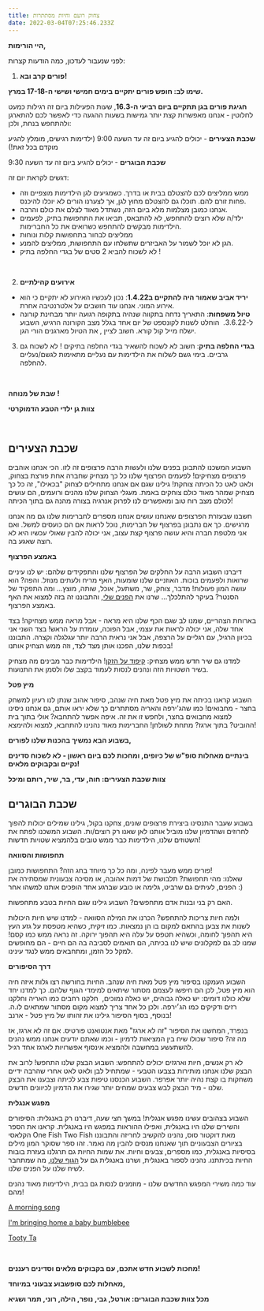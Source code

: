 ```yaml
---
title: צחוק רועם וחיות מסתתרות
date: 2022-03-04T07:25:46.233Z
---
```

**היי הורימות,**

לפני שנעבור לעדכון, כמה הודעות קצרות:

1. **פורים קרב ובא!**

**שימו לב: חופש פורים יתקיים בימים חמישי ושישי ה-17-18 במרץ.**

**חגיגת פורים בגן תתקיים ביום רביעי ה-16.3**, שעות הפעילות ביום זה רגילות כמעט לחלוטין - אנחנו מאפשרות קצת יותר גמישות בשעות ההגעה כדי לאפשר לכם להתארגן ולהתחפש בנחת, ולכן:

**שכבת הצעירים** - יכולים להגיע ביום זה עד השעה 9:00 (ילדימות רגישים, מומלץ להגיע מוקדם בכל זאת!) 

**שכבת הבוגרים** - יכולים להגיע ביום זה עד השעה 9:30 

דגשים לקראת יום זה: 

* ממש ממליצים לכם להצטלם בבית או בדרך. כשמגיעים לגן הילדימות מוצפיים וזה פחות זורם להם. תוכלו גם להצטלם מחוץ לגן, אך לצערנו הורים לא יוכלו להיכנס. 
* אנחנו כמובן מצלמות מלא ביום הזה, נשתדל מאוד לצלם את כולם והרבה. 
* ילד/ה שלא רוצים להתחפש, לא להתבאס, תביאו את התחפושת בתיק, לפעמים הילדימות מבקשים להתחפש כשרואים את כל החברימות. 
* ממליצים לבחור בתחפושות קלות ונוחות 
* הגן לא יוכל לשמור על האביזרים שתשלחו עם התחפושות, ממליצים להמנע. 
* לא לשכוח להביא 2 סטים של בגדי החלפה בתיק ! 

 

2. **אירועים קהילתיים** 

* **יריד אביב שאמור היה להתקיים ב1.4.22**: נכון לעכשיו האירוע לא יתקיים כי הוא אירוע המוני. אנחנו עוד חושבים על אלטרנטיבה אחרת.
* **טיול משפחות**: התאריך נדחה בתקווה שנהיה בתקופה רגועה יותר מבחינת קורונה ל-3.6.22.  הוחלט לשנות לקונספט של יום אחד בגלל מצב הקורונה הרגיש, השבוע ישלח מייל קול קורא. חשוב לציין , את הטיול מארגנים הורי הגן. 

3. **בגדי החלפה בתיק**: חשוב לא לשכוח להשאיר בגדי החלפה בתיקים ! לא לשכוח גם גרביים. בימי גשם לשלוח את הילדימות עם נעליים מתאימות לגשם/נעליים להחלפה. 

 

**שבת של מנוחה !**

**צוות גן ילדי הטבע הדמוקרטי**

 

## שכבת הצעירים

השבוע המשכנו להתבונן בפנים שלנו ולעשות הרבה פרצופים זה לזו. הכי אנחנו אוהבים פרצופים מצחיקים! לפעמים הפרצוף שלנו כל כך מצחיק שחברה אחת פורצת בצחוק, ולאט לאט כל הכיתה צוחקת! גילינו שגם אם אנחנו מתחילים לצחוק "בכאילו", זה כל כך מצחיק שמהר מאוד כולם צוחקים באמת. מעגלי הצחוק שלנו מהנים ורועמים, הם עושים לכולם מצב רוח טוב ומאפשרים לנו לפרוק אנרגיה בצורה מהנה גם בתוך הכיתה!

חשבנו שבעזרת הפרצופים שאנחנו עושים אנחנו מספרים לחברימות שלנו גם מה אנחנו מרגישים. כך אם נתבונן בפרצוף של חברימות, נוכל לראות אם הם כועסים למשל. ואם אני מלטפת חברה והיא עושה פרצוף קצת עצוב, אני יכולה להבין שאולי עכשיו היא לא רוצה שאגע בה.

**באמצע הפרצוף**

דיברנו השבוע הרבה על החלקים של הפרצוף שלנו והתפקידים שלהם: יש לנו עיניים שרואות ולפעמים בוכות. האוזניים שלנו שומעות, האף מריח ולעתים מנוזל. והפה? הוא עושה המון פעולות! מדבר, צוחק, שר, משתעל, אוכל, שותה, מוצץ… ומה התפקיד של הסנטר? בעיקר להתלכלך… שרנו את [הפנים שלי](https://youtu.be/Q6heSiMYiqg), והתבוננו זה בזה למצוא את האף באמצע הפרצוף.

בארוחת הצהריים, שמנו לב שגם הכף שלנו היא מראה - אבל מראה ממש מצחיקה! בצד אחד שלה, אני יכולה לראות את עצמי, אבל הפוכה, עומדת על הראש! בצד השני אני בכיוון הרגיל, עם רגליים על הרצפה, אבל אני נראית הרבה יותר עגלגלה וקצרה. התבוננו בכפות שלנו, הפכנו אותן מצד לצד, וזה ממש הצחיק אותנו!

למדנו גם שיר חדש ממש מצחיק: [קיפוד על הזקן](https://www.youtube.com/watch?v=BtjUrFvVZCs)! הילדימות כבר מבינים מה מצחיק בשיר השטויות הזה ונהנים לנסות לעמוד בקצב שלו ולסמן את התנועות.

**מיץ פטל**

השבוע קראנו בכיתה את מיץ פטל מאת חיה שנהב, סיפור אהוב שנתן לנו רעיון למשחק בחצר - מחבואים! כמו שהג'ירפה והאריה מסתתרים כך שלא יראו אותם, גם אנחנו ניסינו למצוא מחבואים בחצר, ולחפש זו את זה. איפה אפשר להתחבא? אולי בתוך בית ההוביט? בתוך ארגז? מתחת לשולחן! החברימות מאוד נהנינו להתחבא, למצוא ולהימצא!

**בשבוע הבא נמשיך בהכנות שלנו לפורים,**

**בינתיים מאחלות סופ"ש של כיופים, ומחכות לכם ביום ראשון - לא לשכוח סדינים נקיים ובקבוקים מלאים!**

**צוות שכבת הצעירים: חוה, עדי, בר, שיר, רותם ומיכל**

## שכבת הבוגרים

בשבוע שעבר התנסינו ביצירת פרצופים שונים, צחקנו בקול, גילינו שמילים יכולות להפוך לחרוזים ושהדמיון שלנו מוביל אותנו לאן שאנו רק רוצים/ות. השבוע המשכנו לפתח את השטוזים שלנו, הילדימות כבר ממש טובים בלהמציא שטויות חדשות!

**תחפושות והסוואה**

פורים ממש מעבר לפינה, ומה כל כך מיוחד בחג הזה? התחפושות כמובן!\
שאלנו: מהי תחפושת? תלבושת של דמות אהובה, או מסיכה צבעונית שמסתירה את הפנים, לעיתים גם שרביט, גלימה או כובע שברגע אחד הופכים אותנו למשהו אחר :)

האם רק בני ובנות אדם מתחפשים? השבוע גילינו שגם החיות בטבע מתחפשות. 

ולמה חיות צריכות להתחפש? הכרנו את המילה הסוואה - למדנו שיש חיות היכולות לשנות את צבען בהתאם למקום בו הן נמצאות. כמו זיקית, כשהיא מטפסת על גזע העץ היא תהפוך לחומה, וכשהיא תטפס על עלה היא תהפוך ירוקה. זה נראה ממש כמו קסם! שמנו לב גם למקלונים שיש לנו בכיתה, הם תואמים לסביבה בה הם חיים - הם מחופשים למקל כל הזמן, ומתחבאים ממש לנגד עינינו.

**דרך הסיפורים**

השבוע העמקנו בסיפור מיץ פטל מאת חיה שנהב. החיות בחורשה רצו גלות איזה חיה הוא מיץ פטל, לכן הם חיפשו לעצמם מסתור שיתאים למימדי הגוף שלהם. כך למדנו יחד שלא כולנו דומים: יש כאלה גבוהים, יש כאלה נמוכים,  חלקנו רחבים כמו האריה וחלקנו רזים ודקיקים כמו הג׳ירפה. ולכן כל אחד צריך למצוא מקום מסתור שמתאים לו.ה. בנוסף, בסוף הסיפור גילינו את זהותו של מיץ פטל - ארנב! 

בנפרד, המחשנו את הסיפור "זה לא ארגז" מאת אנטואנט פורטיס. אם זה לא ארגז, אז מה זה? סיפור שכולו שיח בין המציאות לדמיון - וכמו שאתם יודעים אנחנו ממש נהנים להשתעשע במחשבה ולהמציא אינסוף אפשרויות לארגז אחד רגיל. 

לא רק אנשים, חיות וארגזים יכולים להתחפש: השבוע הבצק שלנו התחפש! לרוב את הבצק שלנו אנחנו מותירות בצבעו הטבעי - שמתחיל לבן ולאט לאט אחרי שהרבה ידיים משחקות בו קצת נהיה יותר אפרפר. השבוע הכנסנו טיפות צבע לכיתה וצבענו את הבצק שלנו - מיד הבצק לבש צבעים שמחים יותר שגירו את הדמיון לכיוונים חדשים.

**מפגש אנגלית**

השבוע בצהובים עשינו מפגש אנגלית! במשך חצי שעה, דיברנו רק באנגלית: הסיפורים והשירים שלנו היו באנגלית, ואפילו ההוראות במפגש היו באנגלית. קראנו את הספר הקלאסי One Fish Two Fish מאת דוקטור סוס, נהנינו להקשיב לחריזה והתבוננו בציורים הצבעוניים תוך שאנחנו מנסים להבין מה נאמר. זהו ספר שסוקר המון מילים בסיסיות באנגלית, כמו מספרים, צבעים וחיות. את שמות החיות גם תרגלנו בעזרת בובות החיות בכיתתנו. נהנינו לספור באנגלית, ושרנו באנגלית גם על [הגוף שלנו](https://youtu.be/h4eueDYPTIg), מה שמתחבר לשיח שלנו על הפנים שלנו.

עוד כמה משירי המפגש החדשים שלנו - מוזמנים לנסות גם בבית, הילדימות מאוד נהנים מהם!

[A morning song](<https://youtu.be/CuI_p7a9VGs>)

[I'm bringing home a baby bumblebee](<https://youtu.be/E5pyXANcsns>)

[Tooty Ta](https://youtu.be/ea4TVg0_8Dk)

 

**מחכות לשבוע חדש אתכם, עם בקבוקים מלאים וסדינים רעננים!**

**מאחלות לכם סופשבוע צבעוני במיוחד,** 

**מכל צוות שכבת הבוגרים: אורטל, גבי, נופר, הילה, רוני, תמר ושגיא**